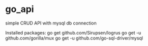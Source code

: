 # go_api
simple CRUD API with mysql db connection

Installed packages:
go get github.com/Sirupsen/logrus
go get -u github.com/gorilla/mux
go get -u github.com/go-sql-driver/mysql
